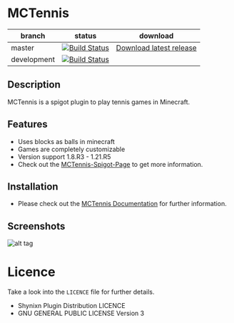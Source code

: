 # MCTennis


| branch        | status                                                                                                                                                      |  download |
| ------------- |-------------------------------------------------------------------------------------------------------------------------------------------------------------|   ---------| 
| master        | [![Build Status](https://github.com/Shynixn/MCTennis/actions/workflows/main.yml/badge.svg?branch=main)](https://github.com/Shynixn/MCTennis/actions)        |[Download latest release](https://github.com/Shynixn/MCTennis/releases)|
| development        | [![Build Status](https://github.com/Shynixn/MCTennis/actions/workflows/main.yml/badge.svg?branch=development)](https://github.com/Shynixn/MCTennis/actions) ||

## Description

MCTennis is a spigot plugin to play tennis games in Minecraft.

## Features

* Uses blocks as balls in minecraft
* Games are completely customizable
* Version support 1.8.R3 - 1.21.R5
* Check out the [MCTennis-Spigot-Page](https://www.spigotmc.org/resources/113074/) to get more information.

## Installation

* Please check out the [MCTennis Documentation](https://shynixn.github.io/MCTennis/) for further information.

## Screenshots

![alt tag](https://shynixn.github.io/MCTennis/title.png)

# Licence

Take a look into the ``LICENCE`` file for further details.

* Shynixn Plugin Distribution LICENCE
* GNU GENERAL PUBLIC LICENSE Version 3




